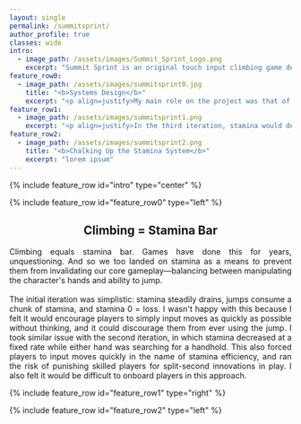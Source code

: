 ```yaml
---
layout: single
permalink: /summitsprint/
author_profile: true
classes: wide
intro:
  - image_path: /assets/images/Summit_Sprint_Logo.png
    excerpt: "Summit Sprint is an original touch input climbing game developed in Unity as part of a large, interdisciplinary project completed at Futuregames in conjunction with [Turborilla](https://www.turborilla.com/ ), who supplied a request for proposal."
feature_row0:
  - image_path: /assets/images/summitsprint0.jpg
    title: "<b>Systems Design</b>"
    excerpt: "<p align=justify>My main role on the project was that of system designer, a role I had yet to play. After the design team had decided upon the mechanics we wanted to include in the game, I began designing the underlying systems that would support those mechanics. The main system I will highlight here is the \"stamina\" system, which eventually would come to be called the chalk system.</p>"
feature_row1:
  - image_path: /assets/images/summitsprint1.png
    excerpt: "<p align=justify>In the third iteration, stamina would decrease at a fixed cost with each successful hand move. We decided this would be the easiest to teach and the easiest to manage, striking a balance between \"extreme sport\", as was necessary for the RFP, and puzzle, rewarding the player for efficiency and knowledge of a level when replaying for a faster completion time. However, with player skill standing as one of our core pillars, the idea of 0 stamina resulting in an immediate loss still had one glaring issue: at a certain point, a loss becomes a foregone conclusion.</p>"
feature_row2:
  - image_path: /assets/images/summitsprint2.png
    title: "<b>Chalking Up the Stamina System</b>"
    excerpt: "lorem ipsum"
---
```

{% include feature_row id="intro" type="center" %}

{% include feature_row id="feature_row0" type="left" %}

<h2 align=center><b>Climbing = Stamina Bar</b></h2>

<p align=justify>Climbing equals stamina bar. Games have done this for years, unquestioning. And so we too landed on stamina as a means to prevent them from invalidating our core gameplay—balancing between manipulating the character's hands and ability to jump.<br/><br/>The initial iteration was simplistic: stamina steadily drains, jumps consume a chunk of stamina, and stamina 0 = loss. I wasn't happy with this because I felt it would encourage players to simply input moves as quickly as possible without thinking, and it could discourage them from ever using the jump. I took similar issue with the second iteration, in which stamina decreased at a fixed rate while either hand was searching for a handhold. This also forced players to input moves quickly in the name of stamina efficiency, and ran the risk of punishing skilled players for split-second innovations in play. I also felt it would be difficult to onboard players in this approach.</p>

{% include feature_row id="feature_row1" type="right" %}

{% include feature_row id="feature_row2" type="left" %}